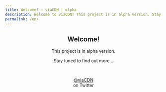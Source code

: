 ```yaml
---
title: Welcome! – viaCDN | αlpha
description: Welcome to viaCDN! This project is in alpha version. Stay tuned to find out more...
permalink: /en/
---
```


<center>
<h2>Welcome!</h2>
<p>This project is in alpha version.</p>
<p>Stay tuned to find out more...</p>
<br/>
<p><a href="https://twitter.com/viaCDN" target="_blank">@viaCDN</a> <br/>on Twitter</p>
<br/>
<br/>
</center>
